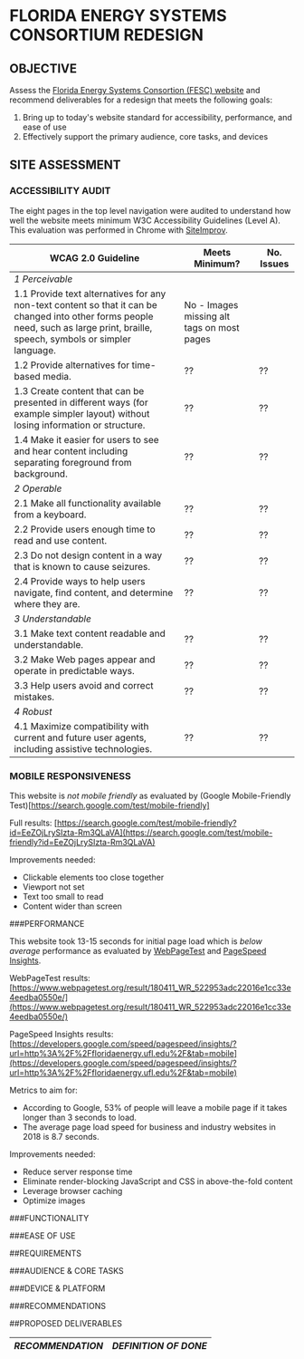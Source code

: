 # FLORIDA ENERGY SYSTEMS CONSORTIUM REDESIGN

## OBJECTIVE
Assess the [Florida Energy Systems Consortion (FESC) website](http://floridaenergy.ufl.edu/) and recommend deliverables for a redesign that meets the following goals:
1. Bring up to today's website standard for accessibility, performance, and ease of use
2. Effectively support the primary audience, core tasks, and devices

## SITE ASSESSMENT

### ACCESSIBILITY AUDIT

The eight pages in the top level navigation were audited to understand how well the website meets minimum W3C Accessibility Guidelines (Level A). This evaluation was performed in Chrome with [SiteImprov](https://siteimprove.com/).

WCAG 2.0 Guideline  |  Meets Minimum?  | No. Issues
--- | --- | ---		
*1 Perceivable*  |   |  
1.1 Provide text alternatives for any non-text content so that it can be changed into other forms people need, such as large print, braille, speech, symbols or simpler language.  |  No - Images missing alt tags on most pages
1.2 Provide alternatives for time-based media.  |  ??  |  ??  
1.3 Create content that can be presented in different ways (for example simpler layout) without losing information or structure.  |  ??  |  ??
1.4 Make it easier for users to see and hear content including separating foreground from background. |  ??  |  ??
*2 Operable*  |   |  
2.1 Make all functionality available from a keyboard.  |  ??  |  ??
2.2 Provide users enough time to read and use content.  |  ??  |  ??
2.3 Do not design content in a way that is known to cause seizures.  |  ??  |  ??
2.4 Provide ways to help users navigate, find content, and determine where they are.  |  ??  |  ??
*3 Understandable*  |   |  
3.1 Make text content readable and understandable.  |  ??  |  ??
3.2 Make Web pages appear and operate in predictable ways.  |  ??  |  ??
3.3 Help users avoid and correct mistakes.  |  ??  |  ??
*4 Robust*  |   |  
4.1 Maximize compatibility with current and future user agents, including assistive technologies.  |  ??  |  ??

### MOBILE RESPONSIVENESS

This website is *not mobile friendly* as evaluated by (Google Mobile-Friendly Test)[https://search.google.com/test/mobile-friendly]

Full results: [https://search.google.com/test/mobile-friendly?id=EeZOjLrySIzta-Rm3QLaVA](https://search.google.com/test/mobile-friendly?id=EeZOjLrySIzta-Rm3QLaVA)

Improvements needed:
- Clickable elements too close together
- Viewport not set
- Text too small to read 
- Content wider than screen

###PERFORMANCE

This website took 13-15 seconds for initial page load which is *below average* performance as evaluated by [WebPageTest](https://www.webpagetest.org) and [PageSpeed Insights](https://developers.google.com/speed/pagespeed/insights).

WebPageTest results: [https://www.webpagetest.org/result/180411_WR_522953adc22016e1cc33e4eedba0550e/](https://www.webpagetest.org/result/180411_WR_522953adc22016e1cc33e4eedba0550e/)

PageSpeed Insights results: [https://developers.google.com/speed/pagespeed/insights/?url=http%3A%2F%2Ffloridaenergy.ufl.edu%2F&tab=mobile](https://developers.google.com/speed/pagespeed/insights/?url=http%3A%2F%2Ffloridaenergy.ufl.edu%2F&tab=mobile)

Metrics to aim for: 
- According to Google, 53% of people will leave a mobile page if it takes longer than 3 seconds to load. 
- The average page load speed for business and industry websites in 2018 is 8.7 seconds.

Improvements needed:
- Reduce server response time
- Eliminate render-blocking JavaScript and CSS in above-the-fold content
- Leverage browser caching
- Optimize images


###FUNCTIONALITY


###EASE OF USE


##REQUIREMENTS

###AUDIENCE & CORE TASKS


###DEVICE & PLATFORM 


###RECOMMENDATIONS


##PROPOSED DELIVERABLES

*RECOMMENDATION* | *DEFINITION OF DONE*
--- | ---


